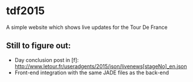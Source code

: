 # tdf2015

A simple website which shows live updates for the Tour De France

## Still to figure out:
* Day conclusion post in [f]: http://www.letour.fr/useradgents/2015/json/livenews[stageNo]_en.json
* Front-end integration with the same JADE files as the back-end
